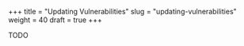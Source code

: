 +++
title = "Updating Vulnerabilities"
slug = "updating-vulnerabilities"
weight = 40
draft = true
+++

TODO
